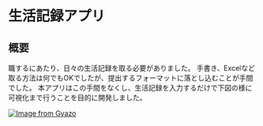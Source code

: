 # 生活記録アプリ
## 概要

職するにあたり、日々の生活記録を取る必要がありました。 手書き、Excelなど取る方法は何でもOKでしたが、提出するフォーマットに落とし込むことが手間でした。
本アプリはこの手間をなくし、生活記録を入力するだけで下図の様に可視化まで行うことを目的に開発しました。

[![Image from Gyazo](https://i.gyazo.com/5f6db0ea7c8f4b967060e51e270e0cf8.png)](https://gyazo.com/5f6db0ea7c8f4b967060e51e270e0cf8)
